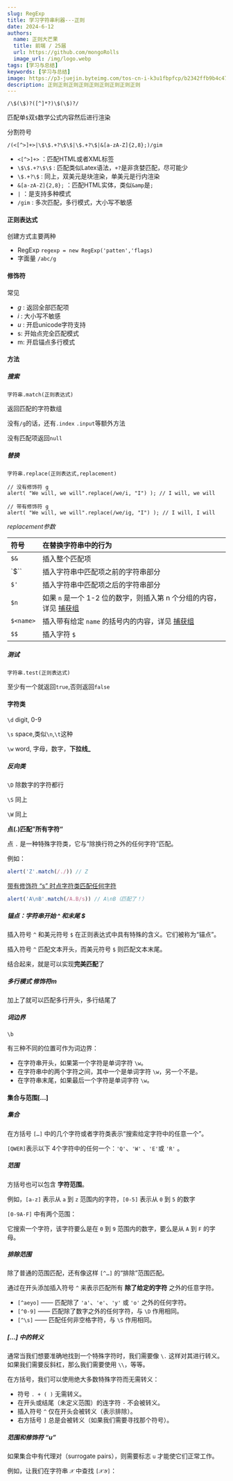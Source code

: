 ```yaml
---
slug: RegExp
title: 学习字符串利器---正则
date: 2024-6-12
authors:
  name: 正则大芒果
  title: 前端 / 25届
  url: https://github.com/mongoRolls
  image_url: /img/logo.webp
tags: [学习与总结]
keywords: [学习与总结]
image: https://p3-juejin.byteimg.com/tos-cn-i-k3u1fbpfcp/b2342ffb9b4c47d69d2e979d13030c05~tplv-k3u1fbpfcp-jj:216:144:0:0:q75.avis#?w=500&h=500&s=15362&e=jpg&b=6fb8f0
description: 正则正则正则正则正则正则正则正则正则
---
```




<!-- truncate -->

`/\$(\$)?([^]*?)\$(\$)?/`

匹配单`$`双`$`数学公式内容然后进行渲染

分割符号

`/(<[^>]+>|\$\$.+?\$\$|\$.+?\$|&[a-zA-Z]{2,8};)/gim`

- `<[^>]+>` ：匹配HTML或者XML标签
- `\$\$.+?\$\$` : 匹配类似Latex语法，`+?`是非贪婪匹配，尽可能少
- `\$.+?\$` : 同上，双美元是块渲染，单美元是行内渲染
- `&[a-zA-Z]{2,8};` ：匹配HTML实体，类似`&amp`是`;`
- `|` ：是支持多种模式
- `/gim` : 多次匹配，多行模式，大小写不敏感

#### 正则表达式

创建方式主要两种

- RegExp `regexp = new RegExp('patten','flags)`
- 字面量 `/abc/g`

#### 修饰符

常见

- _g_ : 返回全部匹配项
- _i_ : 大小写不敏感
- _u_ : 开启unicode字符支持
- s: 开始点完全匹配模式
- m: 开启锚点多行模式

#### 方法

##### 搜索

 `字符串.match(正则表达式)`

 返回匹配的字符数组

 没有`/g`的话，还有`.index` `.input`等额外方法

 没有匹配项返回`null`

##### 替换

 `字符串.replace(正则表达式,replacement)`

```
// 没有修饰符 g
alert( "We will, we will".replace(/we/i, "I") ); // I will, we will

// 带有修饰符 g
alert( "We will, we will".replace(/we/ig, "I") ); // I will, I will
```

_replacement参数_

| 符号 | 在替换字符串中的行为 |
| :-- | :-- |
| `$&` | 插入整个匹配项 |
| `$`` | 插入字符串中匹配项之前的字符串部分 |
| `$'` | 插入字符串中匹配项之后的字符串部分 |
| `$n` | 如果 `n` 是一个 1-2 位的数字，则插入第 n 个分组的内容，详见 [捕获组](https://zh.javascript.info/regexp-groups) |
| `$<name>` | 插入带有给定 `name` 的括号内的内容，详见 [捕获组](https://zh.javascript.info/regexp-groups) |
| `$$` | 插入字符 `$` |

##### 测试

 `字符串.test(正则表达式)`

至少有一个就返回`true`,否则返回`false`

#### 字符类

`\d` digit, 0-9

`\s` space,类似`\n`,`\t`这种

`\w` word, 字母，数字，**下拉线\_**

##### 反向类

`\D` 除数字的字符都行

`\S` 同上

`\W` 同上

**点(.)匹配”所有字符“**

点 `.` 是一种特殊字符类，它与“除换行符之外的任何字符”匹配。

例如：

```javascript
alert('Z'.match(/./)) // Z
```

[带有修饰符 “s” 时点字符类匹配任何字符](https://zh.javascript.info/regexp-character-classes#dai-you-xiu-shi-fusshi-dian-zi-fu-lei-pi-pei-ren-he-zi-fu)

```javascript
alert('A\nB'.match(/A.B/s)) // A\nB（匹配了！）
```

##### 锚点：字符串开始 ^ 和末尾 $

插入符号 `^` 和美元符号 `$` 在正则表达式中具有特殊的含义。它们被称为“锚点”。

插入符号 `^` 匹配文本开头，而美元符号 `$` 则匹配文本末尾。

结合起来，就是可以实现**完美匹配**了

##### 多行模式 修饰符m

加上了就可以匹配多行开头，多行结尾了

##### 词边界

`\b`

有三种不同的位置可作为词边界：

- 在字符串开头，如果第一个字符是单词字符 `\w`。
- 在字符串中的两个字符之间，其中一个是单词字符 `\w`，另一个不是。
- 在字符串末尾，如果最后一个字符是单词字符 `\w`。

#### 集合与范围[...]

##### 集合

在方括号 `[…]` 中的几个字符或者字符类表示“搜索给定字符中的任意一个”。

`[QWER]`表示以下 4个字符中的任何一个：`'Q'`、`'W'` 、`'E'`或 `'R'` 。

##### 范围

方括号也可以包含 **字符范围**。

例如，`[a-z]` 表示从 `a` 到 `z` 范围内的字符，`[0-5]` 表示从 `0` 到 `5` 的数字

`[0-9A-F]` 中有两个范围：

它搜索一个字符，该字符要么是在 `0` 到 `9` 范围内的数字，要么是从 `A` 到 `F` 的字母。

##### 排除范围

除了普通的范围匹配，还有像这样 `[^…]` 的“排除”范围匹配。

通过在开头添加插入符号 `^` 来表示匹配所有 **除了给定的字符** 之外的任意字符。

- `[^aeyo]` —— 匹配除了 `'a'`、`'e'`、`'y'` 或 `'o'` 之外的任何字符。
- `[^0-9]` —— 匹配除了数字之外的任何字符，与 `\D` 作用相同。
- `[^\s]` —— 匹配任何非空格字符，与 `\S` 作用相同。

##### \[…\] 中的转义

通常当我们想要准确地找到一个特殊字符时，我们需要像 `\.` 这样对其进行转义。如果我们需要反斜杠，那么我们需要使用 `\\`，等等。

在方括号，我们可以使用绝大多数特殊字符而无需转义：

- 符号 `. + ( )` 无需转义。
- 在开头或结尾（未定义范围）的连字符 `-` 不会被转义。
- 插入符号 `^` 仅在开头会被转义（表示排除）。
- 右方括号 `]` 总是会被转义（如果我们需要寻找那个符号）。

##### 范围和修饰符 “u”

如果集合中有代理对（surrogate pairs），则需要标志 `u` 才能使它们正常工作。

例如，让我们在字符串 `𝒳` 中查找 `[𝒳𝒴]`：
